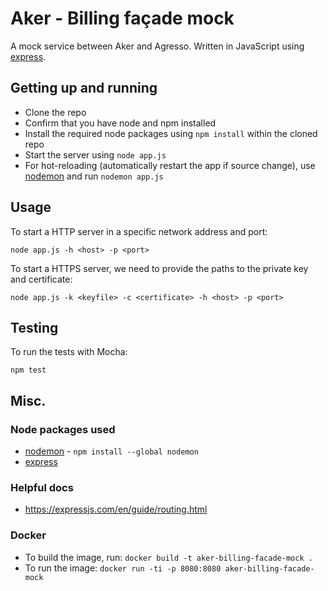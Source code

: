 # Aker - Billing façade mock
A mock service between Aker and Agresso. Written in JavaScript using
[express](https://expressjs.com/).

## Getting up and running
* Clone the repo
* Confirm that you have node and npm installed
* Install the required node packages using `npm install` within the cloned repo
* Start the server using `node app.js`
* For hot-reloading (automatically restart the app if source change), use
[nodemon](https://github.com/remy/nodemon/) and run `nodemon app.js`

## Usage

To start a HTTP server in a specific network address and port:

`node app.js -h <host> -p <port>`

To start a HTTPS server, we need to provide the paths to the private key and certificate:

`node app.js -k <keyfile> -c <certificate> -h <host> -p <port>`

## Testing

To run the tests with Mocha:

`npm test`

## Misc.
### Node packages used
* [nodemon](https://github.com/remy/nodemon/) - `npm install --global nodemon`
* [express](https://expressjs.com/)

### Helpful docs
* https://expressjs.com/en/guide/routing.html

### Docker
* To build the image, run: `docker build -t aker-billing-facade-mock .`
* To run the image: `docker run -ti -p 8080:8080 aker-billing-facade-mock`
